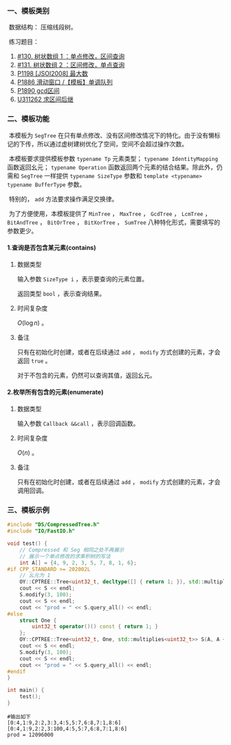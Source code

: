 ### 一、模板类别

​	数据结构： 压缩线段树。

​	练习题目：

1. [#130. 树状数组 1 ：单点修改，区间查询](https://loj.ac/p/130)
2. [#131. 树状数组 2 ：区间修改，单点查询](https://loj.ac/p/131)
3. [P1198 [JSOI2008] 最大数](https://www.luogu.com.cn/problem/P1198)
4. [P1886 滑动窗口 /【模板】单调队列](https://www.luogu.com.cn/problem/P1886)
5. [P1890 gcd区间](https://www.luogu.com.cn/problem/P1890)
6. [U311262 求区间后继](https://www.luogu.com.cn/problem/U311262)

### 二、模板功能


​		本模板为 `SegTree` 在只有单点修改、没有区间修改情况下的特化。由于没有懒标记的下传，所以通过虚树建树优化了空间，空间不会超过操作次数。

​		本模板要求提供模板参数 `typename Tp` 元素类型； `typename IdentityMapping` 函数返回幺元； `typename Operation`  函数返回两个元素的结合结果。除此外，仍需和 `SegTree` 一样提供 `typename SizeType` 参数和 `template <typename> typename BufferType` 参数。

​		特别的， `add` 方法要求操作满足交换律。

​		为了方便使用，本模板提供了 `MinTree` ， `MaxTree` ， `GcdTree` ， `LcmTree` ， `BitAndTree` ， `BitOrTree` ， `BitXorTree` ， `SumTree` 八种特化形式，需要填写的参数更少。

#### 1.查询是否包含某元素(contains)

1. 数据类型

   输入参数 `SizeType i` ，表示要查询的元素位置。
   
   返回类型 `bool` ，表示查询结果。

2. 时间复杂度

   $O(\log n)$ 。

3. 备注

   只有在初始化时创建，或者在后续通过 `add` ， `modify` 方式创建的元素，才会返回 `true` 。
   
   对于不包含的元素，仍然可以查询其值，返回幺元。
   
#### 2.枚举所有包含的元素(enumerate)

1. 数据类型

   输入参数 `Callback &&call` ，表示回调函数。

2. 时间复杂度

   $O(n)$ 。

3. 备注

   只有在初始化时创建，或者在后续通过 `add` ， `modify` 方式创建的元素，才会调用回调。
   
### 三、模板示例

```c++
#include "DS/CompressedTree.h"
#include "IO/FastIO.h"

void test() {
    // Compressed 和 Seg 相同之处不再展示
    // 展示一个单点修改的求乘积树的写法
    int A[] = {4, 9, 2, 3, 5, 7, 8, 1, 6};
#if CPP_STANDARD >= 202002L
    // 幺元为 1
    OY::CPTREE::Tree<uint32_t, decltype([] { return 1; }), std::multiplies<uint32_t>> S(A, A + 9);
    cout << S << endl;
    S.modify(3, 100);
    cout << S << endl;
    cout << "prod = " << S.query_all() << endl;
#else
    struct One {
        uint32_t operator()() const { return 1; }
    };
    OY::CPTREE::Tree<uint32_t, One, std::multiplies<uint32_t>> S(A, A + 9);
    cout << S << endl;
    S.modify(3, 100);
    cout << S << endl;
    cout << "prod = " << S.query_all() << endl;
#endif
}

int main() {
    test();
}
```

```
#输出如下
[0:4,1:9,2:2,3:3,4:5,5:7,6:8,7:1,8:6]
[0:4,1:9,2:2,3:100,4:5,5:7,6:8,7:1,8:6]
prod = 12096000

```

